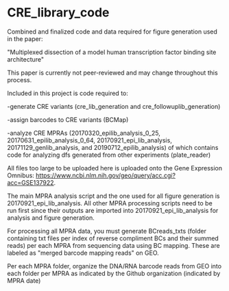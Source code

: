 # CRE_library_code
Combined and finalized code and data required for figure generation used in the paper:

"Multiplexed dissection of a model human transcription factor binding site architecture"

This paper is currently not peer-reviewed and may change throughout this process.

Included in this project is code required to:

-generate CRE variants (cre_lib_generation and cre_followuplib_generation)

-assign barcodes to CRE variants (BCMap)

-analyze CRE MPRAs (20170320_epilib_analysis_0_25, 20170631_epilib_analysis_0_64, 20170921_epi_lib_analysis, 20171129_genlib_analysis, and 20190712_epilib_analysis) of which contains code for analyzing dfs generated from other experiments (plate_reader)

All files too large to be uploaded here is uploaded onto the Gene Expression Omnibus: https://www.ncbi.nlm.nih.gov/geo/query/acc.cgi?acc=GSE137922.

The main MPRA analysis script and the one used for all figure generation is 20170921_epi_lib_analysis. All other MPRA processing scripts need to be run first since their outputs are imported into 20170921_epi_lib_analysis for analysis and figure generation.

For processing all MPRA data, you must generate BCreads_txts (folder containing txt files per index of reverse compliment BCs and their summed reads) per each MPRA from sequencing data using BC mapping. These are labeled as "merged barcode mapping reads" on GEO.

Per each MPRA folder, organize the DNA/RNA barcode reads from GEO into each folder per MPRA as indicated by the Github organization (indicated by MPRA date)

